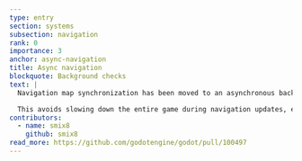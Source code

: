 ```yaml
---
type: entry
section: systems
subsection: navigation
rank: 0
importance: 3
anchor: async-navigation
title: Async navigation
blockquote: Background checks
text: |
  Navigation map synchronization has been moved to an asynchronous background thread.

  This avoids slowing down the entire game during navigation updates, especially on lower end systems. Instead, updates will happen less frequently when resources are limited.
contributors:
  - name: smix8
    github: smix8
read_more: https://github.com/godotengine/godot/pull/100497
---
```

